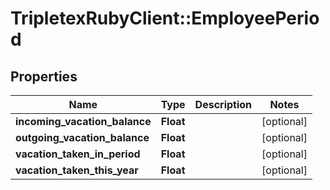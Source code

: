 # TripletexRubyClient::EmployeePeriod

## Properties
Name | Type | Description | Notes
------------ | ------------- | ------------- | -------------
**incoming_vacation_balance** | **Float** |  | [optional] 
**outgoing_vacation_balance** | **Float** |  | [optional] 
**vacation_taken_in_period** | **Float** |  | [optional] 
**vacation_taken_this_year** | **Float** |  | [optional] 



